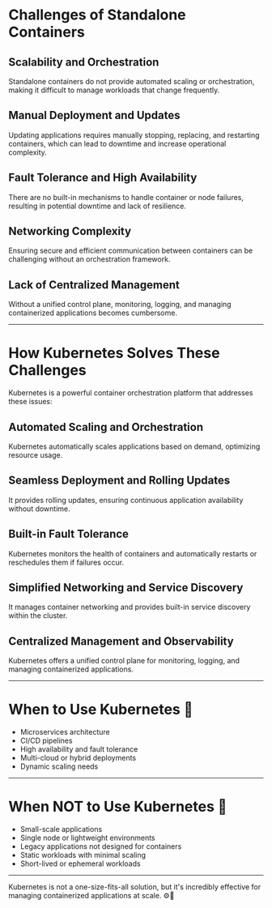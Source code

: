 # Challenges of Standalone Containers

## Scalability and Orchestration
Standalone containers do not provide automated scaling or orchestration, making it difficult to manage workloads that change frequently.

## Manual Deployment and Updates
Updating applications requires manually stopping, replacing, and restarting containers, which can lead to downtime and increase operational complexity.

## Fault Tolerance and High Availability
There are no built-in mechanisms to handle container or node failures, resulting in potential downtime and lack of resilience.

## Networking Complexity
Ensuring secure and efficient communication between containers can be challenging without an orchestration framework.

## Lack of Centralized Management
Without a unified control plane, monitoring, logging, and managing containerized applications becomes cumbersome.

---

# How Kubernetes Solves These Challenges

Kubernetes is a powerful container orchestration platform that addresses these issues:

## Automated Scaling and Orchestration
Kubernetes automatically scales applications based on demand, optimizing resource usage.

## Seamless Deployment and Rolling Updates
It provides rolling updates, ensuring continuous application availability without downtime.

## Built-in Fault Tolerance
Kubernetes monitors the health of containers and automatically restarts or reschedules them if failures occur.

## Simplified Networking and Service Discovery
It manages container networking and provides built-in service discovery within the cluster.

## Centralized Management and Observability
Kubernetes offers a unified control plane for monitoring, logging, and managing containerized applications.

---

# When to Use Kubernetes 🤔
- Microservices architecture
- CI/CD pipelines
- High availability and fault tolerance
- Multi-cloud or hybrid deployments
- Dynamic scaling needs

---

# When NOT to Use Kubernetes 🚫
- Small-scale applications
- Single node or lightweight environments
- Legacy applications not designed for containers
- Static workloads with minimal scaling
- Short-lived or ephemeral workloads

---

Kubernetes is not a one-size-fits-all solution, but it's incredibly effective for managing containerized applications at scale. ⚙️🐳
